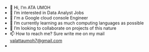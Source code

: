 - 👋 Hi, I’m ATA UMOH
- 👀 I’m interested in Data Analyst Jobs
- 👀 I'm a Google cloud console Engineer
- 🌱 I’m currently learning as much computing languages as possible
- 💞️ I’m looking to collaborate on projects of this nature
- 📫 How to reach me? Sure write me on my mail valattaumoh7@gmail.com
- 

<!---
Val-Atta/Val-Atta is a ✨ special ✨ repository because its `README.md` (this file) appears on your GitHub profile.
You can click the Preview link to take a look at your changes.
--->
